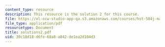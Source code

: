 ```yaml
---
content_type: resource
description: This resource is the solution 2 for this course.
file: https://ol-ocw-studio-app-qa.s3.amazonaws.com/courses/hst-584j-magnetic-resonance-analytic-biochemical-and-imaging-techniques-spring-2006/30c18d18d6fe68a8a842de1ea2d104d3_solutions2.pdf
file_type: application/pdf
resourcetype: Document
title: solutions2.pdf
uid: 30c18d18-d6fe-68a8-a842-de1ea2d104d3
---
```


